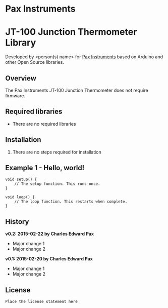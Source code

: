 # Pax Instruments
# JT-100 Junction Thermometer Library

Developed by <person(s) name> for [Pax Instruments](http://paxinstruments.com/) based on Arduino and other Open Source libraries.

## Overview
The Pax Instruments JT-100 Junction Thermometer does not require firmware.

## Required libraries
- There are no required libraries

## Installation
1. There are no steps required for installation

## Example 1 - Hello, world!
```
void setup() {
    // The setup function. This runs once.
}

void loop() {
    // The loop function. This restarts when complete.
}
```

## History
__v0.2: 2015-02-22 by Charles Edward Pax__

- Major change 1
- Major change 2

__v0.1: 2015-02-20 by Charles Edward Pax__

- Major change 1
- Major change 2

## License
```
Place the license statement here
```
